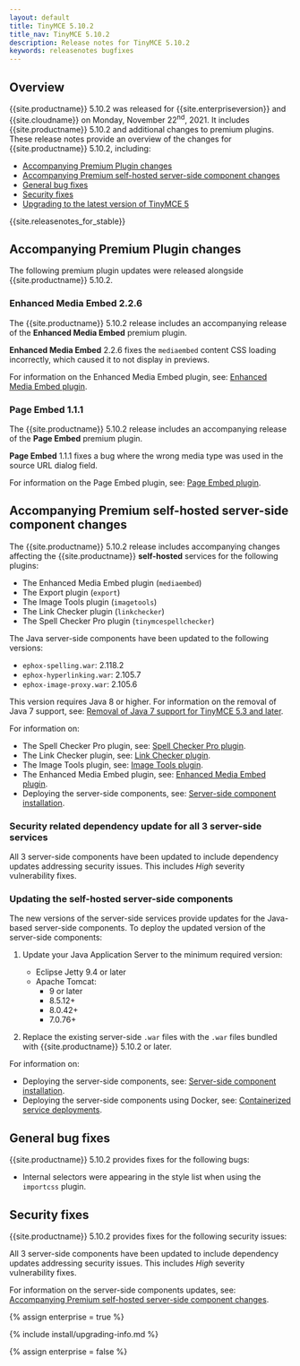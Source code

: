```yaml
---
layout: default
title: TinyMCE 5.10.2
title_nav: TinyMCE 5.10.2
description: Release notes for TinyMCE 5.10.2
keywords: releasenotes bugfixes
---
```


## Overview

{{site.productname}} 5.10.2 was released for {{site.enterpriseversion}} and {{site.cloudname}} on Monday, November 22<sup>nd</sup>, 2021. It includes {{site.productname}} 5.10.2 and additional changes to premium plugins. These release notes provide an overview of the changes for {{site.productname}} 5.10.2, including:

- [Accompanying Premium Plugin changes](#accompanyingpremiumpluginchanges)
- [Accompanying Premium self-hosted server-side component changes](#accompanyingpremiumself-hostedserver-sidecomponentchanges)
- [General bug fixes](#generalbugfixes)
- [Security fixes](#securityfixes)
- [Upgrading to the latest version of TinyMCE 5](#upgradingtothelatestversionoftinymce5)

{{site.releasenotes_for_stable}}

## Accompanying Premium Plugin changes

The following premium plugin updates were released alongside {{site.productname}} 5.10.2.

### Enhanced Media Embed 2.2.6

The {{site.productname}} 5.10.2 release includes an accompanying release of the **Enhanced Media Embed** premium plugin.

**Enhanced Media Embed** 2.2.6 fixes the `mediaembed` content CSS loading incorrectly, which caused it to not display in previews.

For information on the Enhanced Media Embed plugin, see: [Enhanced Media Embed plugin]({{site.baseurl}}/plugins/premium/mediaembed/).

### Page Embed 1.1.1

The {{site.productname}} 5.10.2 release includes an accompanying release of the **Page Embed** premium plugin.

**Page Embed** 1.1.1 fixes a bug where the wrong media type was used in the source URL dialog field.

For information on the Page Embed plugin, see: [Page Embed plugin]({{site.baseurl}}/plugins/premium/pageembed/).

## Accompanying Premium self-hosted server-side component changes

The {{site.productname}} 5.10.2 release includes accompanying changes affecting the {{site.productname}} **self-hosted** services for the following plugins:

- The Enhanced Media Embed plugin (`mediaembed`)
- The Export plugin (`export`)
- The Image Tools plugin (`imagetools`)
- The Link Checker plugin (`linkchecker`)
- The Spell Checker Pro plugin (`tinymcespellchecker`)

The Java server-side components have been updated to the following versions:

- `ephox-spelling.war`: 2.118.2
- `ephox-hyperlinking.war`: 2.105.7
- `ephox-image-proxy.war`: 2.105.6

This version requires Java 8 or higher. For information on the removal of Java 7 support, see: [Removal of Java 7 support for TinyMCE 5.3 and later]({{site.baseurl}}/release-notes/release-notes53/#removalofjava7support).

For information on:

- The Spell Checker Pro plugin, see: [Spell Checker Pro plugin]({{site.baseurl}}/plugins/premium/tinymcespellchecker/).
- The Link Checker plugin, see: [Link Checker plugin]({{site.baseurl}}/plugins/premium/linkchecker/).
- The Image Tools plugin, see: [Image Tools plugin]({{site.baseurl}}/plugins/opensource/imagetools/).
- The Enhanced Media Embed plugin, see: [Enhanced Media Embed plugin]({{site.baseurl}}/plugins/premium/mediaembed/).
- Deploying the server-side components, see: [Server-side component installation]({{site.baseurl}}/enterprise/server/).

### Security related dependency update for all 3 server-side services

All 3 server-side components have been updated to include dependency updates addressing security issues. This includes _High_ severity vulnerability fixes.

### Updating the self-hosted server-side components

The new versions of the server-side services provide updates for the Java-based server-side components. To deploy the updated version of the server-side components:

1. Update your Java Application Server to the minimum required version:

    - Eclipse Jetty 9.4 or later
    - Apache Tomcat:
        - 9 or later
        - 8.5.12+
        - 8.0.42+
        - 7.0.76+

2. Replace the existing server-side `.war` files with the `.war` files bundled with {{site.productname}} 5.10.2 or later.

For information on:

- Deploying the server-side components, see: [Server-side component installation]({{site.baseurl}}/enterprise/server/).
- Deploying the server-side components using Docker, see: [Containerized service deployments]({{site.baseurl}}/enterprise/server/dockerservices/).

## General bug fixes

{{site.productname}} 5.10.2 provides fixes for the following bugs:

- Internal selectors were appearing in the style list when using the `importcss` plugin.

## Security fixes

{{site.productname}} 5.10.2 provides fixes for the following security issues:

All 3 server-side components have been updated to include dependency updates addressing security issues. This includes _High_ severity vulnerability fixes.

For information on the server-side components updates, see: [Accompanying Premium self-hosted server-side component changes](#accompanyingpremiumself-hostedserver-sidecomponentchanges).

{% assign enterprise = true %}

{% include install/upgrading-info.md %}

{% assign enterprise = false %}
